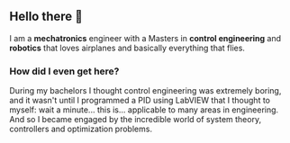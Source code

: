 ## Hello there 👋

<!--
**GusMtz787/GusMtz787** is a ✨ _special_ ✨ repository because its `README.md` (this file) appears on your GitHub profile.

Here are some ideas to get you started:

- 🔭 I’m currently working on ...
- 🌱 I’m currently learning ...
- 👯 I’m looking to collaborate on ...
- 🤔 I’m looking for help with ...
- 💬 Ask me about ...
- 📫 How to reach me: ...
- 😄 Pronouns: ...
- ⚡ Fun fact: ...
-->

I am a **mechatronics** engineer with a Masters in **control engineering** and **robotics** that loves airplanes and basically everything that flies.

### How did I even get here?
During my bachelors I thought control engineering was extremely boring, and it wasn't until I programmed a PID using LabVIEW that I thought to myself: wait a minute... this is... applicable to many areas in engineering. And so I became engaged by the incredible world of system theory, controllers and optimization problems. 

